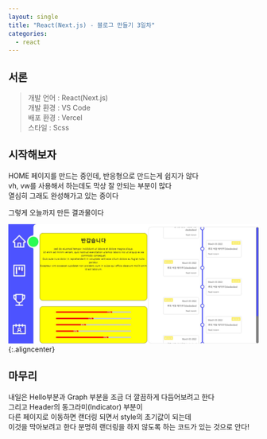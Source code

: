 ```yaml
---
layout: single
title: "React(Next.js) - 블로그 만들기 3일차"
categories:
  - react
---
```


<style>

img.aligncenter{display:block;margin:0 auto; border-radius: 30px;}


</style>

## 서론

 > 개발 언어 : React(Next.js)<br>
 > 개발 환경 : VS Code<br>
 > 배포 환경 : Vercel<br>
 > 스타일 : Scss<br>

## 시작해보자

HOME 페이지를 만드는 중인데, 반응형으로 만드는게 쉽지가 않다<br>
vh, vw를 사용해서 하는데도 막상 잘 안되는 부분이 많다<br>
열심히 그래도 완성해가고 있는 중이다<br>

그렇게 오늘까지 만든 결과물이다<br>

![](/assets/images/posting/react_220704/picture1.jpg){:.aligncenter}


## 마무리
내일은 Hello부분과 Graph 부분을 조금 더 깔끔하게 다듬어보려고 한다<br>
그리고 Header의 동그라미(Indicator) 부분이<br>
다른 페이지로 이동하면 랜더링 되면서 style의 초기값이 되는데<br>
이것을 막아보려고 한다 <span id="mus">분명히 랜더링을 하지 않도록 하는 코드가 있는 것으로 안다!</span><br>